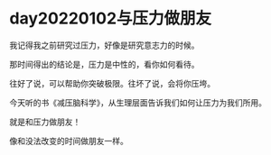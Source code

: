 # day20220102与压力做朋友

我记得我之前研究过压力，好像是研究意志力的时候。

那时间得出的结论是，压力是中性的，看你如何看待。

往好了说，可以帮助你突破极限。往坏了说，会将你压垮。

今天听的书《减压脑科学》，从生理层面告诉我们如何让压力为我们所用。

就是和压力做朋友！

像和没法改变的时间做朋友一样。
